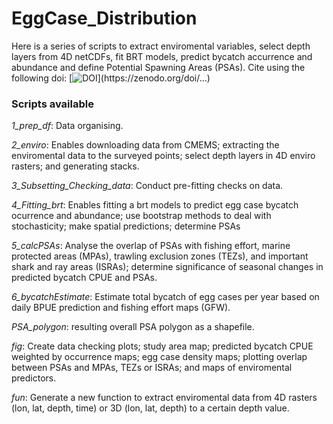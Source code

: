 # EggCase_Distribution

Here is a series of scripts to extract enviromental variables, select depth layers from 4D netCDFs, fit BRT models, predict bycatch accurrence and abundance and define Potential Spawning Areas (PSAs).
Cite using the following doi:
[![DOI](https://zenodo.org/...)](https://zenodo.org/doi/...)

### Scripts available
*1_prep_df*: Data organising.

*2_enviro*: Enables downloading data from CMEMS; extracting the enviromental data to the surveyed points; select depth layers in 4D enviro rasters; and generating stacks.

*3_Subsetting_Checking_data*: Conduct pre-fitting checks on data.

*4_Fitting_brt*: Enables fitting a brt models to predict egg case bycatch ocurrence and abundance; use bootstrap methods to deal with stochasticity; make spatial predictions; determine PSAs

*5_calcPSAs*: Analyse the overlap of PSAs with fishing effort, marine protected areas (MPAs), trawling exclusion zones (TEZs), and important shark and ray areas (ISRAs); determine significance of seasonal changes in predicted bycatch CPUE and PSAs. 

*6_bycatchEstimate*: Estimate total bycatch of egg cases per year based on daily BPUE prediction and fishing effort maps (GFW). 

*PSA_polygon*: resulting overall PSA polygon as a shapefile.

*fig*: Create data checking plots; study area map; predicted bycatch CPUE weighted by occurrence maps; egg case density maps; plotting overlap between PSAs and MPAs, TEZs or ISRAs; and maps of enviromental predictors.

*fun*: Generate a new function to extract enviromental data from 4D rasters (lon, lat, depth, time) or 3D (lon, lat, depth) to a certain depth value.
